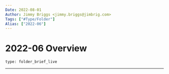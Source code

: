 ```yaml
---
Date: 2022-08-01
Author: Jimmy Briggs <jimmy.briggs@jimbrig.com>
Tags: ["#Type/Folder"]
Alias: ["2022-06"]
---
```


# 2022-06 Overview

 
```ccard
type: folder_brief_live
```
 

***
